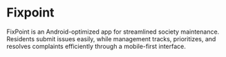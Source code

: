 # Fixpoint
FixPoint is an Android-optimized app for streamlined society maintenance. Residents submit issues easily, while management tracks, prioritizes, and resolves complaints efficiently through a mobile-first interface.
